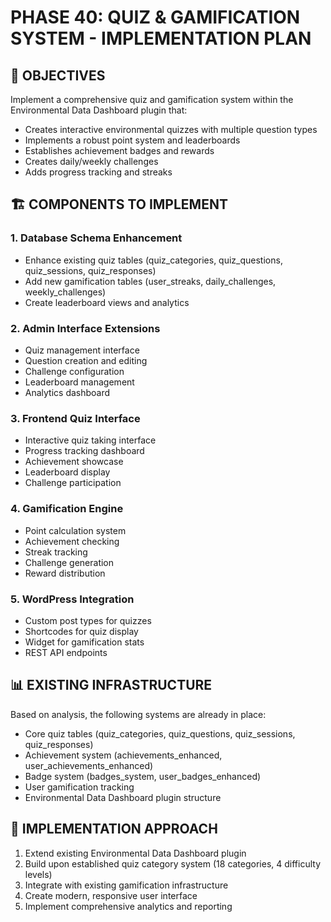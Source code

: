 # PHASE 40: QUIZ & GAMIFICATION SYSTEM - IMPLEMENTATION PLAN

## 🎯 OBJECTIVES
Implement a comprehensive quiz and gamification system within the Environmental Data Dashboard plugin that:
- Creates interactive environmental quizzes with multiple question types
- Implements a robust point system and leaderboards
- Establishes achievement badges and rewards
- Creates daily/weekly challenges
- Adds progress tracking and streaks

## 🏗️ COMPONENTS TO IMPLEMENT

### 1. Database Schema Enhancement
- Enhance existing quiz tables (quiz_categories, quiz_questions, quiz_sessions, quiz_responses)
- Add new gamification tables (user_streaks, daily_challenges, weekly_challenges)
- Create leaderboard views and analytics

### 2. Admin Interface Extensions
- Quiz management interface
- Question creation and editing
- Challenge configuration
- Leaderboard management
- Analytics dashboard

### 3. Frontend Quiz Interface
- Interactive quiz taking interface
- Progress tracking dashboard
- Achievement showcase
- Leaderboard display
- Challenge participation

### 4. Gamification Engine
- Point calculation system
- Achievement checking
- Streak tracking
- Challenge generation
- Reward distribution

### 5. WordPress Integration
- Custom post types for quizzes
- Shortcodes for quiz display
- Widget for gamification stats
- REST API endpoints

## 📊 EXISTING INFRASTRUCTURE
Based on analysis, the following systems are already in place:
- Core quiz tables (quiz_categories, quiz_questions, quiz_sessions, quiz_responses)
- Achievement system (achievements_enhanced, user_achievements_enhanced)
- Badge system (badges_system, user_badges_enhanced)
- User gamification tracking
- Environmental Data Dashboard plugin structure

## 🚀 IMPLEMENTATION APPROACH
1. Extend existing Environmental Data Dashboard plugin
2. Build upon established quiz category system (18 categories, 4 difficulty levels)
3. Integrate with existing gamification infrastructure
4. Create modern, responsive user interface
5. Implement comprehensive analytics and reporting
